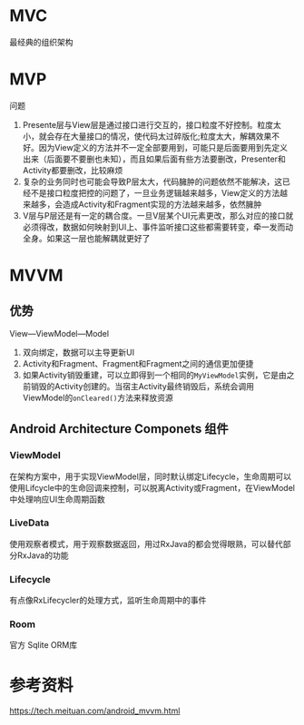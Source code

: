 # MVC

最经典的组织架构

# MVP

问题

1. Presente层与View层是通过接口进行交互的，接口粒度不好控制。粒度太小，就会存在大量接口的情况，使代码太过碎版化;粒度太大，解耦效果不好。因为View定义的方法并不一定全部要用到，可能只是后面要用到先定义出来（后面要不要删也未知），而且如果后面有些方法要删改，Presenter和Activity都要删改，比较麻烦
2. 复杂的业务同时也可能会导致P层太大，代码臃肿的问题依然不能解决，这已经不是接口粒度把控的问题了，一旦业务逻辑越来越多，View定义的方法越来越多，会造成Activity和Fragment实现的方法越来越多，依然臃肿
3. V层与P层还是有一定的耦合度。一旦V层某个UI元素更改，那么对应的接口就必须得改，数据如何映射到UI上、事件监听接口这些都需要转变，牵一发而动全身。如果这一层也能解耦就更好了

# MVVM

## 优势

View—ViewModel—Model

1. 双向绑定，数据可以主导更新UI
2. Activity和Fragment、Fragment和Fragment之间的通信更加便捷
3. 如果Activity销毁重建，可以立即得到一个相同的`MyViewModel`实例，它是由之前销毁的Activity创建的。当宿主Activity最终销毁后，系统会调用ViewModel的`onCleared()`方法来释放资源

## Android Architecture Componets 组件

### ViewModel

在架构方案中，用于实现ViewModel层，同时默认绑定Lifecycle，生命周期可以使用Lifcycle中的生命回调来控制，可以脱离Activity或Fragment，在ViewModel中处理响应UI生命周期函数

### LiveData

使用观察者模式，用于观察数据返回，用过RxJava的都会觉得眼熟，可以替代部分RxJava的功能

### Lifecycle

有点像RxLifecycler的处理方式，监听生命周期中的事件

### Room

官方 Sqlite ORM库

# 参考资料

https://tech.meituan.com/android_mvvm.html